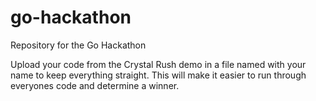 # go-hackathon
Repository for the Go Hackathon

Upload your code from the Crystal Rush demo in a file named with your name to keep everything straight.  This will make it easier to run through everyones code and determine a winner.
